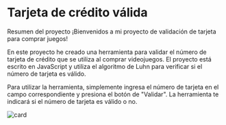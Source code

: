 # Tarjeta de crédito válida
 Resumen del proyecto
¡Bienvenidos a mi proyecto de validación de tarjeta para comprar juegos!

En este proyecto he creado una herramienta para validar el número de tarjeta de crédito que se utiliza al comprar videojuegos. El proyecto está escrito en JavaScript y utiliza el algoritmo de Luhn para verificar si el número de tarjeta es válido.

Para utilizar la herramienta, simplemente ingresa el número de tarjeta en el campo correspondiente y presiona el botón de "Validar". La herramienta te indicará si el número de tarjeta es válido o no.

![card](https://user-images.githubusercontent.com/95107196/234932777-c6d4c5ef-0122-44d5-b204-392e7fc16577.png)
